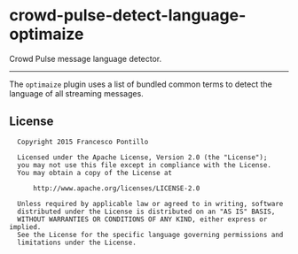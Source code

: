 crowd-pulse-detect-language-optimaize
=====================================

Crowd Pulse message language detector.

-------------------------------------

The `optimaize` plugin uses a list of bundled common terms to detect the
language of all streaming messages.

## License

```
  Copyright 2015 Francesco Pontillo

  Licensed under the Apache License, Version 2.0 (the "License");
  you may not use this file except in compliance with the License.
  You may obtain a copy of the License at

      http://www.apache.org/licenses/LICENSE-2.0

  Unless required by applicable law or agreed to in writing, software
  distributed under the License is distributed on an "AS IS" BASIS,
  WITHOUT WARRANTIES OR CONDITIONS OF ANY KIND, either express or implied.
  See the License for the specific language governing permissions and
  limitations under the License.

```